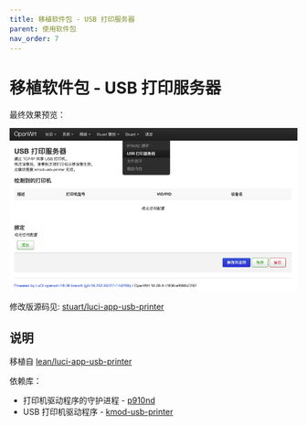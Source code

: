 ```yaml
---
title: 移植软件包 - USB 打印服务器
parent: 使用软件包
nav_order: 7
---
```


# 移植软件包 - USB 打印服务器

最终效果预览：

![Snipaste_2019-09-14_16-41-36.png](https://raw.githubusercontent.com/stuarthua/PicGo/master/oh-my-openwrt/Snipaste_2019-09-14_16-41-36.png)

修改版源码见: [stuart/luci-app-usb-printer](https://github.com/stuarthua/oh-my-openwrt/tree/master/stuart/luci-app-usb-printer)

## 说明

移植自 [lean/luci-app-usb-printer](https://github.com/coolsnowwolf/lede/tree/master/package/lean/luci-app-printer)

依赖库：

* 打印机驱动程序的守护进程 - [p910nd](https://openwrt.org/packages/pkgdata/p910nd)
* USB 打印机驱动程序 - [kmod-usb-printer](https://openwrt.org/packages/pkgdata/kmod-usb-printer)